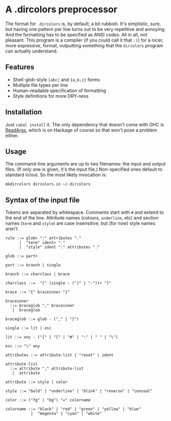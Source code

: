 # A .dircolors preprocessor

The format for `.dircolors` is, by default, a bit rubbish. It's simplistic, sure, but having one pattern per line turns out to be very repetitive and annoying. And the formatting has to be specified as ANSI codes. All in all, not pleasant. This program is a compiler (if you could call it that `:)`) for a nicer, more expressive, format, outputting something that the `dircolors` program can actually understand.

## Features

- Shell-glob-style `[abc]` and `{a,b,c}` forms
- Multiple file types per line
- Human-readable specification of formatting
- Style definitions for more DRY-ness

## Installation

Just `cabal install` it. The only dependency that doesn't come with GHC is [ReadArgs], which is on Hackage of course so that won't pose a problem either.

[ReadArgs]: http://hackage.haskell.org/package/ReadArgs

## Usage

The command-line arguments are up to two filenames: the input and output files.  (If only one is given, it's the input file.) Non-specified ones default to standard in/out. So the most likely invocation is:

    mkdircolors dircolors.in ~/.dircolors

## Syntax of the input file

Tokens are separated by whitespace. Comments start with `#` and extend to the end of the line. Attribute names (colours, `underline`, etc) and section names (`term` and `style`) are case insensitive, but (for now) style names aren't.

    rule ::= glob+ ":" attributes "."
          |  "term" ident+ "."
          |  "style" ident ":" attributes "."

    glob ::= part+

    part ::= branch | single

    branch ::= charclass | brace

    charclass ::=  "[" (single - ("]" | "-"))+ "]"

    brace ::= "{" braceinner "}"

    braceinner
      ::= braceglob "," braceinner
       |  braceglob

    braceglob ::= glob - ("," | "}")

    single ::= lit | esc

    lit ::= any - ("{" | "[" | "#" | ":" | " " | "\")

    esc ::= "\" any

    attributes ::= attribute-list | "reset" | ident

    attribute-list
      ::= attribute "," attribute-list
       |  attribute

    attribute ::= style | color

    style ::= "bold" | "underline" | "blink" | "reverse" | "conceal"

    color ::= ("fg" | "bg") "=" colorname

    colorname ::= "black" | "red" | "green" | "yellow" | "blue"
               |  "magenta" | "cyan" | "white"
